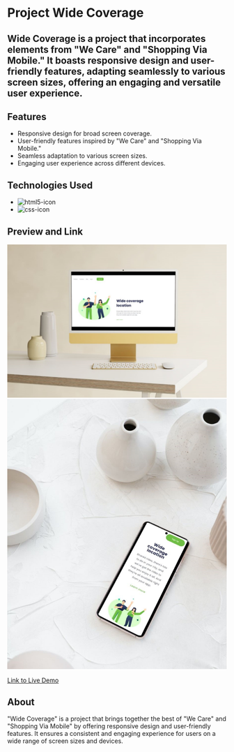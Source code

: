<h1>Project Wide Coverage</h1>

<h2>Wide Coverage is a project that incorporates elements from "We Care" and "Shopping Via Mobile." It boasts responsive design and user-friendly features, adapting seamlessly to various screen sizes, offering an engaging and versatile user experience.</h2> 

## Features

- Responsive design for broad screen coverage.
- User-friendly features inspired by "We Care" and "Shopping Via Mobile."
- Seamless adaptation to various screen sizes.
- Engaging user experience across different devices.

## Technologies Used

- <img src="https://img.shields.io/badge/HTML5-E34F26?style=for-the-badge&logo=html5&logoColor=white" alt="html5-icon">
- <img src="https://img.shields.io/badge/CSS3-1572B6?style=for-the-badge&logo=css3&logoColor=white" alt="css-icon">

## Preview and Link
<img src="./img/widecoverage-computer.jpg" alt="mocap-computer">
<img src="./img/widecoverage-smartphone1.jpg" alt="mocap-smartphone">

[Link to Live Demo](https://jhschier.github.io/Project-Wide-Coverage/)

## About

"Wide Coverage" is a project that brings together the best of "We Care" and "Shopping Via Mobile" by offering responsive design and user-friendly features. It ensures a consistent and engaging experience for users on a wide range of screen sizes and devices.
